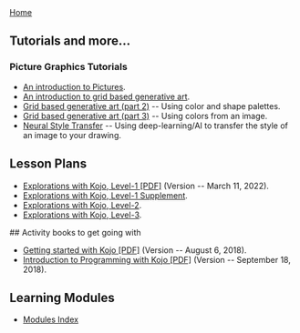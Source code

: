 <div class="nav">
  <a href="index.html">Home</a>
</div>

## Tutorials and more...
### Picture Graphics Tutorials
* [An introduction to Pictures](tutorials/pictures-intro.html).
* [An introduction to grid based generative art](tutorials/generative-art-grid-intro.html).
* [Grid based generative art (part 2)](tutorials/generative-art-grid-part2.html) -- Using color and shape palettes.
* [Grid based generative art (part 3)](tutorials/generative-art-grid-part3.html) -- Using colors from an image.
* [Neural Style Transfer](tutorials/neural-style.html) -- Using deep-learning/AI to transfer the style of an image to your drawing.

## Lesson Plans
* [Explorations with Kojo, Level-1 [PDF]](https://github.com/litan/kojo/releases/download/ebooks/Kojo-Lessons-Level1-110322.pdf) (Version -- March 11, 2022).
* [Explorations with Kojo, Level-1 Supplement](tutorials/lessons-level1-sup/index.html).
* [Explorations with Kojo, Level-2](tutorials/lessons-level2/index.html).
* [Explorations with Kojo, Level-3](tutorials/lessons-level3/index.html).

<a name="books">
## Activity books to get going with

* [Getting started with Kojo [PDF]](https://github.com/litan/kojo/releases/download/ebooks/getting-started-06-08-18.pdf) (Version -- August 6, 2018).
* [Introduction to Programming with Kojo [PDF]](https://github.com/litan/kojo/releases/download/ebooks/intro-to-programming-180918.pdf) (Version -- September 18, 2018).

## Learning Modules
* [Modules Index](/modules/modules-index.html)

<br/>
<br/>
<br/>
<br/>
<br/>
<br/>
<br/>
<br/>
<br/>
<br/>
<br/>
<br/>
<br/>
<br/>
<br/>
<br/>
<br/>
<br/>
<br/>
<br/>
<br/>
<br/>
<br/>
<br/>
<br/>
<br/>
<br/>
<br/>
<br/>
<br/>
<br/>
<br/>
<br/>
<br/>
<br/>
<br/>
<br/>
<br/>
<br/>
<br/>
<br/>
<br/>
